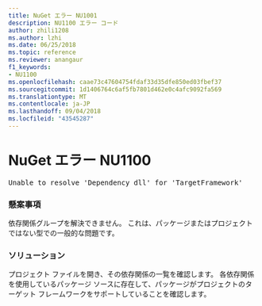 ```yaml
---
title: NuGet エラー NU1001
description: NU1100 エラー コード
author: zhili1208
ms.author: lzhi
ms.date: 06/25/2018
ms.topic: reference
ms.reviewer: anangaur
f1_keywords:
- NU1100
ms.openlocfilehash: caae73c47604754fdaf33d35dfe850ed03fbef37
ms.sourcegitcommit: 1d1406764c6af5fb7801d462e0c4afc9092fa569
ms.translationtype: MT
ms.contentlocale: ja-JP
ms.lasthandoff: 09/04/2018
ms.locfileid: "43545287"
---
```

# <a name="nuget-error-nu1100"></a>NuGet エラー NU1100

<pre>Unable to resolve 'Dependency dll' for 'TargetFramework'</pre>

### <a name="issue"></a>懸案事項
依存関係グループを解決できません。 これは、パッケージまたはプロジェクトではない型での一般的な問題です。

### <a name="solution"></a>ソリューション
プロジェクト ファイルを開き、その依存関係の一覧を確認します。 各依存関係を使用しているパッケージ ソースに存在して、パッケージがプロジェクトのターゲット フレームワークをサポートしていることを確認します。